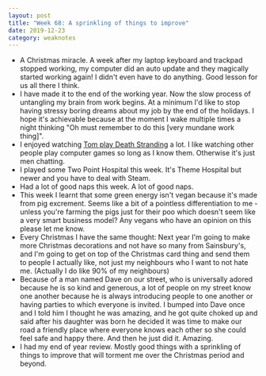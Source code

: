 ```yaml
---
layout: post
title: "Week 68: A sprinkling of things to improve"
date: 2019-12-23
category: weaknotes
---
```

* A Christmas miracle. A week after my laptop keyboard and trackpad stopped working, my computer did an auto update and they magically started working again! I didn't even have to do anything. Good lesson for us all there I think.
* I have made it to the end of the working year. Now the slow process of untangling my brain from work begins. At a minimum I'd like to stop having stressy boring dreams about my job by the end of the holidays. I hope it's achievable because at the moment I wake multiple times a night thinking "Oh must remember to do this [very mundane work thing]".
* I enjoyed watching [Tom play Death Stranding](https://www.youtube.com/watch?v=3fZ1kYPqn84&feature=emb_logo) a lot. I like watching other people play computer games so long as I know them. Otherwise it's just men chatting.
* I played some Two Point Hospital this week. It's Theme Hospital but newer and you have to deal with Steam.
* Had a lot of good naps this week. A lot of good naps.
* This week I learnt that some green energy isn't vegan because it's made from pig excrement. Seems like a bit of a pointless differentiation to me - unless you're farming the pigs just for their poo which doesn't seem like a very smart business model? Any vegans who have an opinion on this please let me know.
* Every Christmas I have the same thought: Next year I'm going to make more Christmas decorations and not have so many from Sainsbury's, and I'm going to get on top of the Christmas card thing and send them to people I actually like, not just my neighbours who I want to not hate me. (Actually I do like 90% of my neighbours)
* Because of a man named Dave on our street, who is universally adored because he is so kind and generous, a lot of people on my street know one another because he is always introducing people to one another or having parties to which everyone is invited. I bumped into Dave once and I told him I thought he was amazing, and he got quite choked up and said after his daughter was born he decided it was time to make our road a friendly place where everyone knows each other so she could feel safe and happy there. And then he just did it. Amazing.
* I had my end of year review. Mostly good things with a sprinkling of things to improve that will torment me over the Christmas period and beyond.
